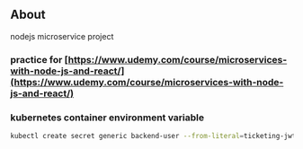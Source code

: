 ## About
nodejs microservice project

### practice for [https://www.udemy.com/course/microservices-with-node-js-and-react/](https://www.udemy.com/course/microservices-with-node-js-and-react/)


### kubernetes container environment variable
```bash
kubectl create secret generic backend-user --from-literal=ticketing-jwt={CODE HERE}
```
